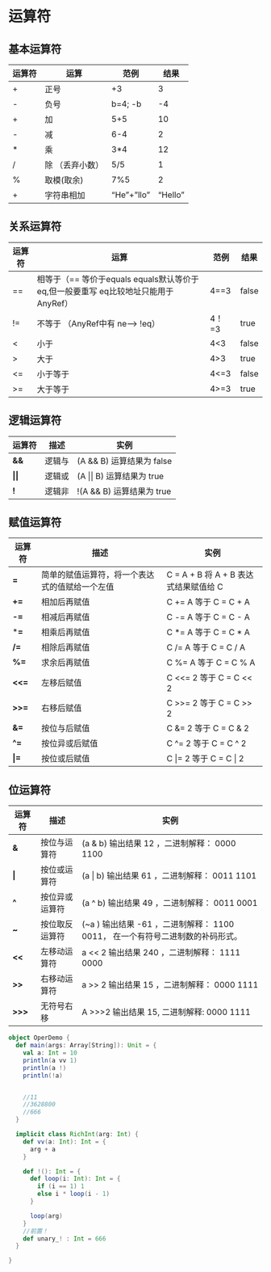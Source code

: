 # 运算符

## 基本运算符

| 运算符 | 运算            | 范例       | 结果    |
| ------ | --------------- | ---------- | ------- |
| +      | 正号            | +3         | 3       |
| -      | 负号            | b=4; -b    | -4      |
| +      | 加              | 5+5        | 10      |
| -      | 减              | 6-4        | 2       |
| *      | 乘              | 3*4        | 12      |
| /      | 除 （丢弃小数） | 5/5        | 1       |
| %      | 取模(取余)      | 7%5        | 2       |
| +      | 字符串相加      | “He”+”llo” | “Hello” |

## 关系运算符

| 运算符 | 运算                                                         | 范例  | 结果  |
| ------ | ------------------------------------------------------------ | ----- | ----- |
| ==     | 相等于（== 等价于equals  equals默认等价于eq,但一般要重写  eq比较地址只能用于AnyRef） | 4==3  | false |
| !=     | 不等于  （AnyRef中有 ne-->  !eq）                            | 4！=3 | true  |
| <      | 小于                                                         | 4<3   | false |
| >      | 大于                                                         | 4>3   | true  |
| <=     | 小于等于                                                     | 4<=3  | false |
| >=     | 大于等于                                                     | 4>=3  | true  |

## 逻辑运算符

| **运算符** | **描述** | **实例**                   |
| ---------- | -------- | -------------------------- |
| **&&**     | 逻辑与   | (A && B) 运算结果为 false  |
| **\|\|**   | 逻辑或   | (A \|\| B) 运算结果为 true |
| **!**      | 逻辑非   | !(A && B) 运算结果为 true  |

## 赋值运算符

| **运算符** | **描述**                                       | **实例**                              |
| ---------- | ---------------------------------------------- | ------------------------------------- |
| **=**      | 简单的赋值运算符，将一个表达式的值赋给一个左值 | C = A + B 将 A + B 表达式结果赋值给 C |
| **+=**     | 相加后再赋值                                   | C += A 等于 C = C + A                 |
| **-=**     | 相减后再赋值                                   | C -= A 等于 C = C - A                 |
| ***=**     | 相乘后再赋值                                   | C *= A 等于 C = C * A                 |
| **/=**     | 相除后再赋值                                   | C /= A 等于 C = C / A                 |
| **%=**     | 求余后再赋值                                   | C %= A 等于 C = C % A                 |
| **<<=**    | 左移后赋值                                     | C <<= 2 等于 C = C << 2               |
| **>>=**    | 右移后赋值                                     | C >>= 2 等于 C = C >> 2               |
| **&=**     | 按位与后赋值                                   | C &= 2  等于 C = C & 2                |
| **^=**     | 按位异或后赋值                                 | C ^= 2  等于 C = C ^ 2                |
| **\|=**    | 按位或后赋值                                   | C \|= 2  等于 C = C \| 2              |

## 位运算符

| **运算符** | **描述**       | **实例**                                                     |
| ---------- | -------------- | ------------------------------------------------------------ |
| **&**      | 按位与运算符   | (a & b) 输出结果 12 ，二进制解释： 0000 1100                 |
| **\|**     | 按位或运算符   | (a \| b) 输出结果 61 ，二进制解释： 0011 1101                |
| **^**      | 按位异或运算符 | (a ^ b) 输出结果 49 ，二进制解释： 0011 0001                 |
| **~**      | 按位取反运算符 | (~a ) 输出结果 -61 ，二进制解释： 1100 0011， 在一个有符号二进制数的补码形式。 |
| **<<**     | 左移动运算符   | a << 2 输出结果 240 ，二进制解释： 1111 0000                 |
| **>>**     | 右移动运算符   | a >> 2 输出结果 15 ，二进制解释： 0000 1111                  |
| **>>>**    | 无符号右移     | A >>>2 输出结果 15, 二进制解释: 0000 1111                    |

```scala
object OperDemo {
  def main(args: Array[String]): Unit = {
    val a: Int = 10
    println(a vv 1)
    println(a !)
    println(!a)


    //11
    //3628800
    //666
  }

  implicit class RichInt(arg: Int) {
    def vv(a: Int): Int = {
      arg + a
    }

    def !(): Int = {
      def loop(i: Int): Int = {
        if (i == 1) 1
        else i * loop(i - 1)
      }

      loop(arg)
    }
	//前置！
    def unary_! : Int = 666
  }

}
```